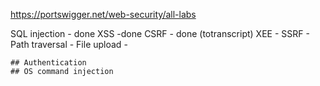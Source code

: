 https://portswigger.net/web-security/all-labs

SQL injection - done
    XSS -done 
    CSRF - done  (totranscript)
     XEE -
    SSRF - 
    Path traversal - 
    File upload  -

	## Authentication
	## OS command injection